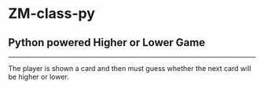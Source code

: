 # ZM-class-py

## Python powered Higher or Lower Game

---
The player is shown a card and then must guess whether the next card will be higher or lower.
